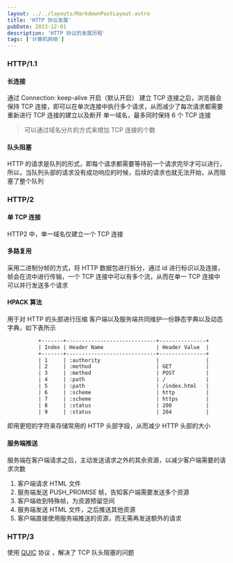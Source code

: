 ```yaml
---
layout: ../../layouts/MarkdownPostLayout.astro
title: 'HTTP 协议发展'
pubDate: 2023-12-01
description: 'HTTP 协议的发展历程'
tags: ['计算机网络']
---
```


### HTTP/1.1

#### 长连接

通过 Connection: keep-alive 开启（默认开启）
建立 TCP 连接之后，浏览器会保持 TCP 连接，即可以在单次连接中执行多个请求，从而减少了每次请求都需要重新进行 TCP 连接的建立以及断开
单一域名，最多同时保持 6 个 TCP 连接

> 可以通过域名分片的方式来增加 TCP 连接的个数

#### 队头阻塞

HTTP 的请求是队列的形式，即每个请求都需要等待前一个请求完毕才可以进行，所以，当队列头部的请求没有成功响应的时候，后续的请求也就无法开始，从而阻塞了整个队列

### HTTP/2

#### 单 TCP 连接

HTTP2 中，单一域名仅建立一个 TCP 连接

#### 多路复用

采用二进制分帧的方式，将 HTTP 数据包进行拆分，通过 id 进行标识以及连接，帧会在流中进行传输，一个 TCP 连接中可以有多个流，从而在单一 TCP 连接中可以并行发送多个请求

#### HPACK 算法

用于对 HTTP 的头部进行压缩
客户端以及服务端共同维护一份静态字典以及动态字典，如下表所示

```txt
          +-------+-----------------------------+---------------+
          | Index | Header Name                 | Header Value  |
          +-------+-----------------------------+---------------+
          | 1     | :authority                  |               |
          | 2     | :method                     | GET           |
          | 3     | :method                     | POST          |
          | 4     | :path                       | /             |
          | 5     | :path                       | /index.html   |
          | 6     | :scheme                     | http          |
          | 7     | :scheme                     | https         |
          | 8     | :status                     | 200           |
          | 9     | :status                     | 204           |

```

即用更短的字符来存储常用的 HTTP 头部字段，从而减少 HTTP 头部的大小

#### 服务端推送

服务端在客户端请求之后，主动发送请求之外的其余资源，以减少客户端需要的请求次数

1. 客户端请求 HTML 文件
2. 服务端发送 PUSH_PROMISE 帧，告知客户端需要发送多个资源
3. 客户端收到特殊帧，为资源预留空间
4. 服务端发送 HTML 文件，之后推送其他资源
5. 客户端直接使用服务端推送的资源，而无需再发送额外的请求

### HTTP/3

使用 [QUIC](QUIC协议) 协议 ，解决了 TCP 队头阻塞的问题
